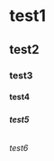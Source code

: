 # <H1>test1</H1>
## <H2>test2</H2>
### <H3>test3</H3>
#### <H4>test4</H4>
##### <H5>test5</H5>
###### <H6>test6</H6>
